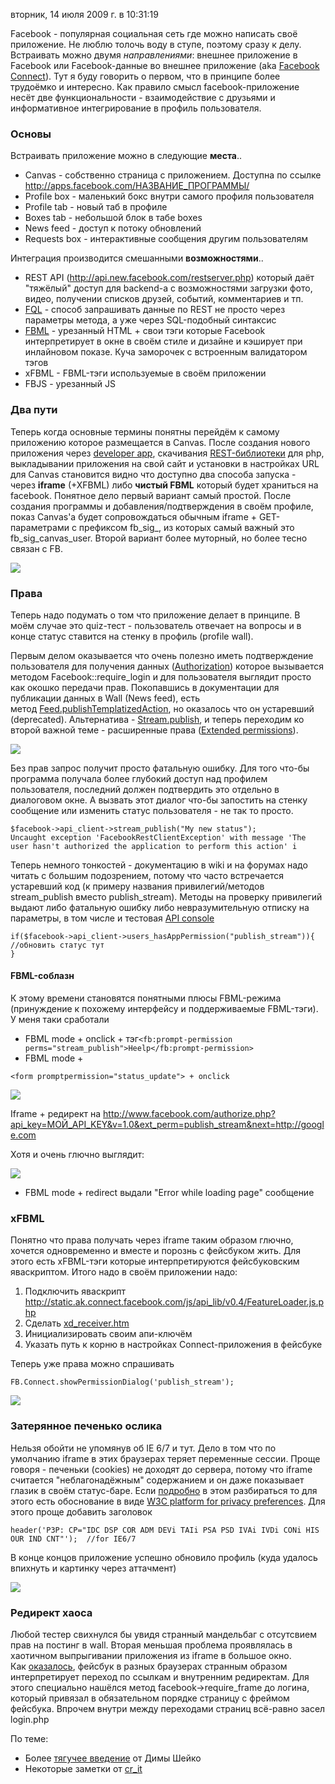 вторник, 14 июля 2009 г. в 10:31:19

Facebook - популярная социальная сеть где можно написать своё приложение. Не люблю толочь воду в ступе, поэтому сразу к делу. Встраивать можно двумя _направлениями_: внешнее приложение в Facebook или Facebook-данные во внешнее приложение (aka [Facebook Connect](http://wiki.developers.facebook.com/index.php/Anatomy_of_a_Facebook_Connect_Site)). Тут я буду говорить о первом, что в принципе более трудоёмко и интересно. Как правило смысл facebook-приложение несёт две функциональности - взаимодействие с друзьями и информативное интегрирование в профиль пользователя.

### Основы  

Встраивать приложение можно в следующие **места**..

- Canvas - собственно страница с приложением. Доступна по ссылке http://apps.facebook.com/НАЗВАНИЕ_ПРОГРАММЫ/
- Profile box - маленький бокс внутри самого профиля пользователя
- Profile tab - новый таб в профиле
- Boxes tab - небольшой блок в табе boxes
- News feed - доступ к потоку обновлений
- Requests box - интерактивные сообщения другим пользователям

Интеграция производится смешанными **возможностями**..

- REST API (http://api.new.facebook.com/restserver.php) который даёт "тяжёлый" доступ для backend-а с возможностями загрузки фото, видео, получении списков друзей, событий, комментариев и тп.
- [FQL](http://wiki.developers.facebook.com/index.php/FQL) - способ запрашивать данные по REST не просто через параметры метода, а уже через SQL-подобный синтаксис
- [FBML](http://wiki.developers.facebook.com/index.php/FBML) - урезанный HTML + свои тэги которые Facebook интерпретирует в окне в своём стиле и дизайне и кэширует при инлайновом показе. Куча заморочек с встроенным валидатором тэгов
- xFBML - FBML-тэги используемые в своём приложении
- FBJS - урезанный JS

### Два пути  

Теперь когда основные термины понятны перейдём к самому приложению которое размещается в Canvas. После создания нового приложения через [developer app](http://www.facebook.com/developers/), скачивания [REST-библиотеки](http://svn.facebook.com/svnroot/platform/clients/packages/facebook-platform.tar.gz) для php, выкладывании приложения на свой сайт и установки в настройках URL для Canvas становится видно что доступно два способа запуска - через **iframe** (+XFBML) либо **чистый FBML** который будет храниться на facebook. Понятное дело первый вариант самый простой. После создания программы и добавления/подтверждения в своём профиле, показ Canvas'а будет сопровождаться обычным iframe + GET-параметрами с префиксом fb_sig_, из которых самый важный это fb_sig_canvas_user. Второй вариант более муторный, но более тесно связан с FB.

![](img/Pasted%20image%2020241019195732.png)

### Права  

Теперь надо подумать о том что приложение делает в принципе. В моём случае это quiz-тест - пользователь отвечает на вопросы и в конце статус ставится на стенку в профиль (profile wall).

Первым делом оказывается что очень полезно иметь подтверждение пользователя для получения данных ([Authorization](http://wiki.developers.facebook.com/index.php/Authorizing_Applications)) которое вызывается методом Facebook::require_login и для пользователя выглядит просто как окошко передачи прав. Покопавшись в документации для публикации данных в Wall (News feed), есть метод [Feed.publishTemplatizedAction](http://wiki.developers.facebook.com/index.php/Feed.publishTemplatizedAction), но оказалось что он устаревший (deprecated). Альтернатива - [Stream.publish](http://wiki.developers.facebook.com/index.php/Stream.publish), и теперь переходим ко второй важной теме - расширенные права ([Extended permissions](http://wiki.developers.facebook.com/index.php/Extended_permissions)).

![](img/Pasted%20image%2020241019195746.png)

Без прав запрос получит просто фатальную ошибку. Для того что-бы программа получала более глубокий доступ над профилем пользователя, последний должен подтвердить это отдельно в диалоговом окне. А вызвать этот диалог что-бы запостить на стенку сообщение или изменить статус пользователя - не так то просто.

```
$facebook->api_client->stream_publish("My new status");
Uncaught exception 'FacebookRestClientException' with message 'The user hasn't authorized the application to perform this action' i
```

Теперь немного тонкостей - документацию в wiki и на форумах надо читать с большим подозрением, потому что часто встречается устаревший код (к примеру названия привилегий/методов stream_publish вместо publish_stream). Методы на проверку привилегий выдают либо фатальную ошибку либо невразумительную отписку на параметры, в том числе и тестовая [API console](http://developers.facebook.com/tools.php?api)

```
if($facebook->api_client->users_hasAppPermission("publish_stream")){
//обновить статус тут
}
```

#### FBML-соблазн  

К этому времени становятся понятными плюсы FBML-режима (принуждение к похожему интерфейсу и поддерживаемые FBML-тэги). У меня таки сработали

- FBML mode + onclick + тэг`<fb:prompt-permission perms="stream_publish">Heelp</fb:prompt-permission>`
- FBML mode + 
```
<form promptpermission="status_update"> + onclick
```

![](img/Pasted%20image%2020241019195805.png)

Iframe + редирект на http://www.facebook.com/authorize.php?api_key=МОЙ_API_KEY&v=1.0&ext_perm=publish_stream&next=http://google.com  
  
Хотя и очень глючно выглядит:

![](img/Pasted%20image%2020241019195819.png)

- FBML mode + redirect выдали "Error while loading page" сообщение

### xFBML

Понятно что права получать через iframe таким образом глючно, хочется одновременно и вместе и порознь с фейсбуком жить. Для этого есть xFBML-тэги которые интерпретируются фейсбуковским яваскриптом. Итого надо в своём приложении надо:

1. Подключить яваскрипт http://static.ak.connect.facebook.com/js/api_lib/v0.4/FeatureLoader.js.php
2. Сделать [xd_receiver.htm](http://wiki.developers.facebook.com/index.php/XFBML)
3. Инициализировать своим апи-ключём
4. Указать путь к корню в настройках Connect-приложения в фейсбуке

Теперь уже права можно спрашивать

```
FB.Connect.showPermissionDialog('publish_stream');
```
![](img/Pasted%20image%2020241019195840.png)
### Затерянное печенько ослика  

Нельзя обойти не упомянув об IE 6/7 и тут. Дело в том что по умолчанию iframe в этих браузерах теряет переменные сессии. Проще говоря - печеньки (cookies) не доходят до сервера, потому что iframe считается "неблагонадёжным" содержанием и он даже показывает глазик в своём статус-баре. Если [подробно](http://stackoverflow.com/questions/389456/cookie-blocked-not-saved-in-iframe-in-internet-explorer) в этом разбираться то для этого есть обоснование в виде [W3C platform for privacy preferences](http://www.w3.org/TR/P3P/#guiding_principles). Для этого проще добавить заголовок

```
header('P3P: CP="IDC DSP COR ADM DEVi TAIi PSA PSD IVAi IVDi CONi HIS OUR IND CNT"');  //for IE6/7
```

В конце концов приложение успешно обновило профиль (куда удалось впихнуть и картинку через аттачмент)

![](img/Pasted%20image%2020241019195852.png)

### Редирект хаоса

Любой тестер свихнулся бы увидя странный мандельбаг с отсутсвием прав на постинг в wall. Вторая меньшая проблема проявлялась в хаотичном выпрыгивании приложения из iframe в большое окно. Как [оказалось](http://stackoverflow.com/questions/595059/facebook-app-iframe-worries-url-problem), фейсбук в разных браузерах странным образом интерпретирует переход по ссылкам и внутренним редиректам. Для этого специально нашёлся метод facebook->require_frame до логина, который привязал в обязательном порядке страницу с фреймом фейсбука. Впрочем внутри между переходами страниц всё-равно засел login.php

По теме:

- Более [тягучее введение](http://blog.cmsdevelopment.com/0000414/) от Димы Шейко
- Некоторые заметки от [cr_it](http://cr-it.livejournal.com/6764.html)